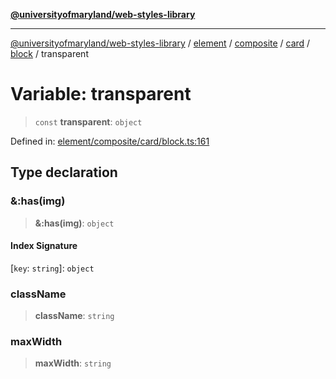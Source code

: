 [**@universityofmaryland/web-styles-library**](../../../../../../../../README.md)

***

[@universityofmaryland/web-styles-library](../../../../../../../../README.md) / [element](../../../../../../../README.md) / [composite](../../../../../README.md) / [card](../../../README.md) / [block](../README.md) / transparent

# Variable: transparent

> `const` **transparent**: `object`

Defined in: [element/composite/card/block.ts:161](https://github.com/UMD-Digital/design-system/blob/7fa144f196ef5f0ef2b372670136735f5a5c9236/packages/styles/source/element/composite/card/block.ts#L161)

## Type declaration

### &:has(img)

> **&:has(img)**: `object`

#### Index Signature

\[`key`: `string`\]: `object`

### className

> **className**: `string`

### maxWidth

> **maxWidth**: `string`
